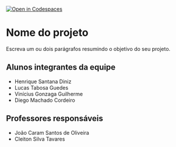 [![Open in Codespaces](https://classroom.github.com/assets/launch-codespace-f4981d0f882b2a3f0472912d15f9806d57e124e0fc890972558857b51b24a6f9.svg)](https://classroom.github.com/open-in-codespaces?assignment_repo_id=10074482)
# Nome do projeto
Escreva um ou dois parágrafos resumindo o objetivo do seu projeto.

## Alunos integrantes da equipe

* Henrique Santana Diniz
* Lucas Tabosa Guedes
* Vinícius Gonzaga Guilherme
* Diego Machado Cordeiro


## Professores responsáveis

* João Caram Santos de Oliveira
* Cleiton Silva Tavares


